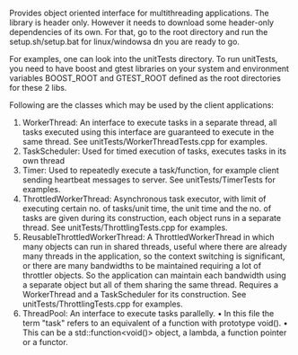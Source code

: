 Provides object oriented interface for multithreading applications. The library is header only. However it needs to download some header-only dependencies of its own.
For that, go to the root directory and run the setup.sh/setup.bat for linux/windowsa dn you are ready to go.

For examples, one can look into the unitTests directory.
To run unitTests, you need to have boost and gtest libraries on your system and environment variables BOOST_ROOT and GTEST_ROOT defined as the root directories for these 2 libs. 

Following are the classes which may be used by the client applications:
1.	WorkerThread: An interface to execute tasks in a separate thread, all tasks executed using this interface are guaranteed to execute in the same thread. See unitTests/WorkerThreadTests.cpp for examples.
2.	TaskScheduler: Used for timed execution of tasks, executes tasks in its own thread
3.	Timer: Used to repeatedly execute a task/function, for example client sending heartbeat messages to server. See unitTests/TimerTests for examples.
4.	ThrottledWorkerThread: Asynchronous task executor, with limit of executing certain no. of tasks/unit time, the unit time and the no. of tasks are given during its construction, each object runs in a separate thread. See unitTests/ThrottlingTests.cpp for examples.
5.	ReusableThrottledWorkerThread: A ThrottledWorkerThread in which many objects can run in shared threads, useful where there are already many threads in the application, so the context switching is significant, or there are many bandwidths to be maintained requiring a lot of throttler objects. So the application can maintain each bandwidth using a separate object but all of them sharing the same thread. Requires a WorkerThread and a TaskScheduler for its construction. See unitTests/ThrottlingTests.cpp for examples.
6.	ThreadPool: An interface to execute tasks parallelly.
•	In this file the term "task" refers to an equivalent of a function with prototype void().
•	This can be a std::function<void()> object, a lambda, a function pointer or a functor.
